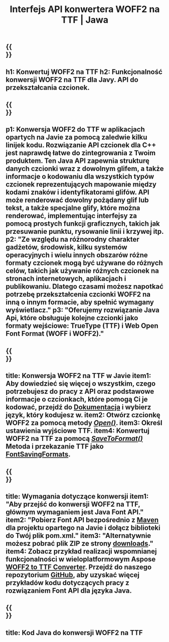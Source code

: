 ﻿---
translation: true
template: /_templates/conversion-child-java.md
title: Interfejs API konwertera WOFF2 na TTF | Jawa
description: Konwertuj WOFF2 na TTF za pomocą Java API w systemach Windows i Linux. Zintegruj tę natywną funkcję konwersji czcionek WOFF2 na TTF we własnym rozwiązaniu.
keywords: woff2 do ttf java api, woff22ttf rozwiązanie java, woff2 do ttf java
url: /java/conversion/woff2-to-TTF/
family: font
platformtag: java
feature: conversion
otherformats: WOFF
---

{{<section banner>}}
---
h1: Konwertuj WOFF2 na TTF
h2: Funkcjonalność konwersji WOFF2 na TTF dla Javy. API do przekształcania czcionek.
---

{{<section overview>}}
---
p1: Konwersja WOFF2 do TTF w aplikacjach opartych na Javie za pomocą zaledwie kilku linijek kodu. Rozwiązanie API czcionek dla С++ jest naprawdę łatwe do zintegrowania z Twoim produktem. Ten Java API zapewnia strukturę danych czcionki wraz z dowolnym glifem, a także informacje o kodowaniu dla wszystkich typów czcionek reprezentujących mapowanie między kodami znaków i identyfikatorami glifów. API może renderować dowolny pożądany glif lub tekst, a także specjalne glify, które można renderować, implementując interfejsy za pomocą prostych funkcji graficznych, takich jak przesuwanie punktu, rysowanie linii i krzywej itp.
p2: "Ze względu na różnorodny charakter gadżetów, środowisk, kilku systemów operacyjnych i wielu innych obszarów różne formaty czcionek mogą być używane do różnych celów, takich jak używanie różnych czcionek na stronach internetowych, aplikacjach i publikowaniu. Dlatego czasami możesz napotkać potrzebę przekształcenia czcionki WOFF2 na inną o innym formacie, aby spełnić wymagany wyświetlacz."
p3: "Oferujemy rozwiązanie Java Api, które obsługuje kolejne czcionki jako formaty wejściowe: TrueType (TTF) i Web Open Font Format (WOFF i WOFF2)."
---

{{<section feature1>}}
---
title: Konwersja WOFF2 na TTF w Javie
item1: Aby dowiedzieć się więcej o wszystkim, czego potrzebujesz do pracy z API oraz podstawowe informacje o czcionkach, które pomogą Ci je kodować, przejdź do [Dokumentacja](https://docs.aspose.com/font/) i wybierz język, który kodujesz w.
item2: Otwórz czcionkę WOFF2 za pomocą metody [*Open()*](https://reference.aspose.com/font/java/com.aspose.font/Font#open-com.aspose.font.FontDefinition-).
item3: Określ ustawienia wyjściowe TTF.
item4: Konwertuj WOFF2 na TTF za pomocą [*SaveToFormat()*](https://reference.aspose.com/font/java/com.aspose.font/Font#saveToFormat-java.io.OutputStream-com.aspose.font.FontSavingFormats-)   Metoda i przekazanie TTF jako [FontSavingFormats](https://reference.aspose.com/font/java/com.aspose.font/FontSavingFormats).
---

{{<section feature2>}}
---
title: Wymagania dotyczące konwersji
item1: "Aby przejść do konwersji WOFF2 na TTF, głównym wymaganiem jest Java Font API."
item2: "Pobierz Font API bezpośrednio z [Maven](https://repository.aspose.com/webapp/#/artifacts/browse/tree/General/repo/com/aspose/aspose-font) dla projektu opartego na Javie i dołącz biblioteki do Twój plik pom.xml."
item3: "Alternatywnie możesz pobrać plik ZIP ze strony [downloads](https://releases.aspose.com/font/java/)."
item4: Zobacz przykład realizacji wspomnianej funkcjonalności w wieloplatformowym Aspose [WOFF2 to TTF Converter](https://products.aspose.app/font/conversion/woff2-to-ttf). Przejdź do naszego repozytorium [GitHub](https://github.com/aspose-font/Aspose.Font-Documentation/tree/master/java-examples), aby uzyskać więcej przykładów kodu dotyczących pracy z rozwiązaniem Font API dla języka Java.
---

{{<section codeexample>}}
---
title: Kod Java do konwersji WOFF2 na TTF
---